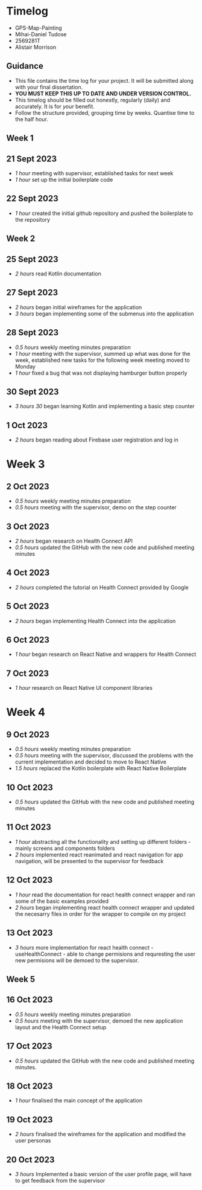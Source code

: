 # Timelog

* GPS-Map-Painting
* Mihai-Daniel Tudose
* 2569281T
* Alistair Morrison

## Guidance

* This file contains the time log for your project. It will be submitted along with your final dissertation.
* **YOU MUST KEEP THIS UP TO DATE AND UNDER VERSION CONTROL.**
* This timelog should be filled out honestly, regularly (daily) and accurately. It is for *your* benefit.
* Follow the structure provided, grouping time by weeks.  Quantise time to the half hour.

## Week 1

## 21 Sept 2023

* *1 hour* meeting with supervisor, established tasks for next week
* *1 hour* set up the initial boilerplate code

## 22 Sept 2023
* *1 hour* created the initial github repository and pushed the boilerplate to the repository

## Week 2

## 25 Sept 2023
* *2 hours* read Kotlin documentation

## 27 Sept 2023
* *2 hours* began initial wireframes for the application
* *3 hours* began implementing some of the submenus into the application

## 28 Sept 2023
* *0.5 hours* weekly meeting minutes preparation
* *1 hour* meeting with the supervisor, summed up what was done for the week, established new tasks for the following week meeting moved to Monday
* *1 hour* fixed a bug that was not displaying hamburger button properly

## 30 Sept 2023
* *3 hours 30* began learning Kotlin and implementing a basic step counter

## 1 Oct 2023
* *2 hours* began reading about Firebase user registration and log in

# Week 3

## 2 Oct 2023
* *0.5 hours* weekly meeting minutes preparation
* *0.5 hours* meeting with the supervisor, demo on the step counter

## 3 Oct 2023
* *2 hours* began research on Health Connect API
* *0.5 hours* updated the GitHub with the new code and published meeting minutes

## 4 Oct 2023
* *2 hours* completed the tutorial on Health Connect provided by Google

## 5 Oct 2023
* *2 hours* began implementing Health Connect into the application

## 6 Oct 2023
* *1 hour* began research on React Native and wrappers for Health Connect

## 7 Oct 2023
* *1 hour* research on React Native UI component libraries

# Week 4

## 9 Oct 2023
* *0.5 hours* weekly meeting minutes preparation 
* *0.5 hours* meeting with the supervisor, discussed the problems with the current implementation and decided to move to React Native
* *1.5 hours* replaced the Kotlin boilerplate with React Native Boilerplate

## 10 Oct 2023
* *0.5 hours* updated the GitHub with the new code and published meeting minutes

## 11 Oct 2023
*  *1 hour* abstracting all the functionality and setting up different folders - mainly screens and components folders
*  *2 hours* implemented react reanimated and react navigation for app navigation, will be presented to the supervisor for feedback

## 12 Oct 2023
*  *1 hour* read the documentation for react health connect wrapper and ran some of the basic examples provided
*  *2 hours* began implementing react health connect wrapper and updated the necesarry files in order for the wrapper to compile on my project

## 13 Oct 2023
*  *3 hours* more implementation for react health connect - useHealthConnect - able to change permisions and requresting the user new permisions will be demoed to the supervisor.

## Week 5

## 16 Oct 2023
* *0.5 hours* weekly meeting minutes preparation 
* *0.5 hours* meeting with the supervisor, demoed the new application layout and the Health Connect setup

## 17 Oct 2023
* *0.5 hours* updated the GitHub with the new code and published meeting minutes.

## 18 Oct 2023
* *1 hour* finalised the main concept of the application 

## 19 Oct 2023
* *2 hours* finalised the wireframes for the application and modified the user personas

## 20 Oct 2023
* *3 hours* Implemented a basic version of the user profile page, will have to get feedback from the supervisor

